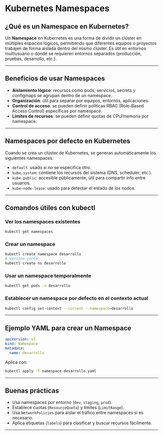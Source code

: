 # Kubernetes Namespaces

## ¿Qué es un Namespace en Kubernetes?

Un **Namespace** en Kubernetes es una forma de dividir un clúster en múltiples espacios lógicos, permitiendo que diferentes equipos o proyectos trabajen de forma aislada dentro del mismo clúster. Es útil en entornos multiusuario o donde se requieren entornos separados (producción, pruebas, desarrollo, etc.).

---

## Beneficios de usar Namespaces

* **Aislamiento lógico**: recursos como pods, servicios, secrets y configmaps se agrupan dentro de un namespace.
* **Organización**: útil para separar por equipos, entornos, aplicaciones.
* **Control de acceso**: se pueden definir políticas RBAC (Role-Based Access Control) específicas por namespace.
* **Límites de recursos**: se pueden definir quotas de CPU/memoria por namespace.

---

## Namespaces por defecto en Kubernetes

Cuando se crea un clúster de Kubernetes, se generan automáticamente los siguientes namespaces:

* `default`: usado si no se especifica otro.
* `kube-system`: contiene los recursos del sistema (DNS, scheduler, etc.).
* `kube-public`: accesible públicamente, útil para compartir info entre usuarios.
* `kube-node-lease`: usado para detectar el estado de los nodos.

---

## Comandos útiles con kubectl

### Ver los namespaces existentes

```bash
kubectl get namespaces
```

### Crear un namespace

```bash
kubectl create namespace desarrollo
# versión corta
kubectl create ns desarrollo
```

### Usar un namespace temporalmente

```bash
kubectl get pods -n desarrollo
```

### Establecer un namespace por defecto en el contexto actual

```bash
kubectl config set-context --current --namespace=desarrollo
```

---

## Ejemplo YAML para crear un Namespace

```yaml
apiVersion: v1
kind: Namespace
metadata:
  name: desarrollo
```

Aplica con:

```bash
kubectl apply -f namespace-desarrollo.yaml
```

---

## Buenas prácticas

* Usa namespaces por entorno (`dev`, `staging`, `prod`).
* Establece cuotas (`ResourceQuota`) y límites (`LimitRange`).
* Usa `NetworkPolicies` para aislar el tráfico entre namespaces si es necesario.
* Aplica etiquetas (`labels`) para clasificar y buscar recursos fácilmente.

---
